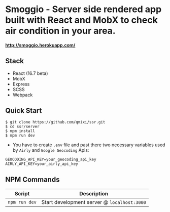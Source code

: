 # Smoggio - Server side rendered app built with React and MobX to check air condition in your area.

#### http://smoggio.herokuapp.com/

## Stack

- React (16.7 beta)
- MobX
- Express
- SCSS
- Webpack

## Quick Start

```shell
$ git clone https://github.com/qmixi/ssr.git
$ cd ssr/server
$ npm install
$ npm run dev
```
- You have to create `.env` file and past there two necessary variables used by `Airly` and `Google Geocoding` Apis:
```
GEOCODING_API_KEY=your_geocoding_api_key
AIRLY_API_KEY=your_airly_api_key
```


## NPM Commands

|Script|Description|
|---|---|
|`npm run dev`|Start development server @ `localhost:3000`|
